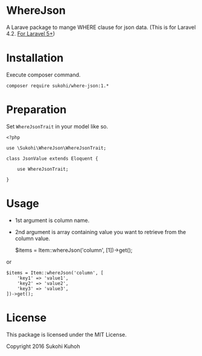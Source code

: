 # WhereJson
A Larave package to mange WHERE clause for json data.
(This is for Laravel 4.2. [For Laravel 5+](https://github.com/SUKOHI/WhereJson))

# Installation

Execute composer command.

    composer require sukohi/where-json:1.*

# Preparation
    
Set `WhereJsonTrait` in your model like so.
    
    <?php
    
    use \Sukohi\WhereJson\WhereJsonTrait;
    
    class JsonValue extends Eloquent {
    
        use WhereJsonTrait;
    
    }

# Usage

* 1st argument is column name.
* 2nd argument is array containing value you want to retrieve from the column value.  
  
  
  
    $items = Item::whereJson('column', [1])->get();
    
or
    
    $items = Item::whereJson('column', [
        'key1' => 'value1', 
        'key2' => 'value2', 
        'key3' => 'value3', 
    ])->get();

# License

This package is licensed under the MIT License.

Copyright 2016 Sukohi Kuhoh